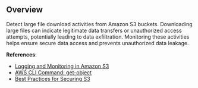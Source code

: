 ## Overview

Detect large file download activities from Amazon S3 buckets. Downloading large files can indicate legitimate data transfers or unauthorized access attempts, potentially leading to data exfiltration. Monitoring these activities helps ensure secure data access and prevents unauthorized data leakage.

**References**:
- [Logging and Monitoring in Amazon S3](https://docs.aws.amazon.com/AmazonS3/latest/userguide/MonitoringOverview.html)
- [AWS CLI Command: get-object](https://docs.aws.amazon.com/cli/latest/reference/s3api/get-object.html)
- [Best Practices for Securing S3](https://docs.aws.amazon.com/AmazonS3/latest/userguide/security-best-practices.html)
